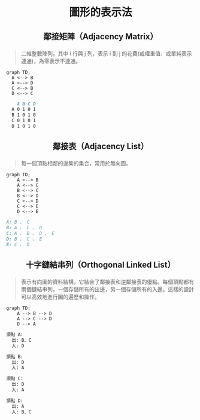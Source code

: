 # <p align="center">圖形的表示法</p>
## <p align="center">鄰接矩陣（Adjacency Matrix）</p>
> 二維整數陣列，其中 i 行與 j 列，表示 i 到 j 的花費(或權重值、或單純表示連通)，為零表示不連通。
```mermaid
graph TD;
  A <--> B
  A <--> D
  C <--> B
  D <--> C
```
```markdown
    A B C D
  A 0 1 0 1
  B 1 0 1 0
  C 0 1 0 1
  D 1 0 1 0
```
## <p align="center">鄰接表（Adjacency List）</p>
> 每一個頂點相鄰的邊集的集合，常用於無向圖。
```mermaid
graph TD;
    A <--> B
    A <--> C
    B <--> C
    B <--> D
    C <--> D
    C <--> E
    D <--> E
```
```markdown
A: B 、 C
B: A 、 C 、 D
C: A 、 B 、 D 、 E
D: B 、 C 、 E
E: C 、 D
```
## <p align="center">十字鏈結串列（Orthogonal Linked List）</p>
> 表示有向圖的資料結構，它結合了鄰接表和逆鄰接表的優點。每個頂點都有兩個鏈結串列，一個存儲所有的出邊，另一個存儲所有的入邊。這樣的設計可以高效地進行圖的遍歷和操作。
```mermaid
graph TD;
    A --> B --> D
    A --> C --> D
    D --> A
```
```markdown
頂點 A:
  出: B、C
  入: D

頂點 B:
  出: D
  入: A

頂點 C:
  出: D
  入: A

頂點 D:
  出: A
  入: B、C
```